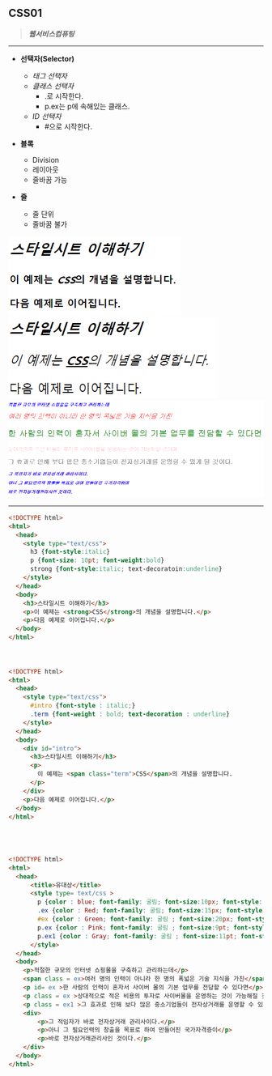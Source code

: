## CSS01
> ***웹서비스컴퓨팅***
---

* **선택자(Selector)**
  - *태그 선택자*
  - *클래스 선택자*
    - .로 시작한다.
    - p.ex는 p에 속해있는 클래스.
  - *ID 선택자*
    - #으로 시작한다.

* **블록<div>**
  - Division
  - 레이아웃
  - 줄바꿈 가능

* **줄 <span>**
  - 줄 단위
  - 줄바꿈 불가

![예제 1번](/assets/img/css/CSS1-1.png)
<br>
![예제 2번](/assets/img/css/CSS1-2.png)
<br>
![예제 3번](/assets/img/css/CSS1-3.png)
<br>

---

```html
<!DOCTYPE html>
<html>
  <head>
    <style type="text/css">
      h3 {font-style:italic}
      p {font-size: 10pt; font-weight:bold}
      strong {font-style:italic; text-decoratoin:underline}
    </style>
  </head>
  <body>
    <h3>스타일시트 이해하기</h3>
    <p>이 예제는 <strong>CSS</strong>의 개념을 설명합니다.</p>
    <p>다음 예제로 이어집니다.</p>
  </body>
</html>



<!DOCTYPE html>
<html>
  <head>
    <style type="text/css">
      #intro {font-style : italic;}
      .term {font-weight : bold; text-decoration : underline}
    </style>
  </head>
  <body>
    <div id="intro">
      <h3>스타일시트 이해하기</h3>
      <p>
        이 예제는 <span class="term">CSS</span>의 개념을 설명합니다.
      </p>
    </div>
    <p>다음 예제로 이어집니다.</p>
  </body>
</html>




<!DOCTYPE html>
<html>
  <head>
      <title>유대상</title>
      <style type= text/css >
        p {color : blue; font-family: 굴림; font-size:10px; font-style: oblique ; font-weight :  bold  }
        .ex {color : Red; font-family: 굴림; font-size:15px; font-style: italic ; font-weight :  lighter  }
        #ex {color : Green; font-family: 굴림 ; font-size:20px; font-style: normal ; font-weight :  300  }
        p.ex {color : Pink; font-family: 굴림 ; font-size:9pt; font-style: normal ; font-weight :  500  }
        p.ex1 {color : Gray; font-family: 굴림 ; font-size:11pt; font-style: normal ; font-weight :  900  }
      </style>
  </head>
  <body>
    <p>적절한 규모의 인터넷 쇼핑몰을 구축하고 관리하는데</p>
    <span class = ex>여러 명의 인력이 아니라 한 명의 폭넓은 기술 지식을 가진</span>
    <p id= ex >한 사람의 인력이 혼자서 사이버 몰의 기본 업무를 전담할 수 있다면</p>
    <p class = ex >상대적으로 적은 비용의 투자로 사이버몰을 운영하는 것이 가능해질 것이며</p>
    <p class = ex1 >그 효과로 인해 보다 많은 중소기업들이 전자상거래를 운영할 수 있게 될 것이다.</p>
    <div>
        <p>그 적임자가 바로 전자상거래 관리사이다.</p>
        <p>아니 그 필요인력의 창출을 목표로 하여 만들어진 국가자격증이</p>
        <p>바로 전자상거래관리사인 것이다.</p>
    </div>
  </body>
</html>
```
